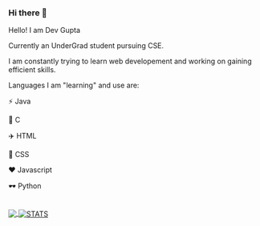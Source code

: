 ### Hi there 👋

<!--
**Krazy-coder4/Krazy-coder4** is a ✨ _special_ ✨ repository because its `README.md` (this file) appears on your GitHub profile.

Here are some ideas to get you started:

- 🔭 I’m currently working on ...
- 🌱 I’m currently learning ...
- 👯 I’m looking to collaborate on ...
- 🤔 I’m looking for help with ...
- 💬 Ask me about ...
- 📫 How to reach me: ...
- 😄 Pronouns: ...
- ⚡ Fun fact: ...
-->

Hello! I am Dev Gupta 

Currently an UnderGrad student pursuing CSE.

I am constantly trying to learn web developement and working on gaining efficient skills.

Languages I am "learning" and use are:

:zap: Java
  
:book: C

:airplane: HTML 
 
:guitar: CSS
  
:heart: Javascript

:dark_sunglasses: Python

<br>

<a href="https://github.com/Krazy-coder4">
  <img align="center" src="https://github-readme-stats.vercel.app/api/top-langs/?username=Krazy-coder4&theme=dracula&line_langs_below=1" />
</a>
<a href="https://github.com/Krazy-coder4">
 <img align="center" src="https://github-readme-stats.vercel.app/api?username=Krazy-coder4&show_icons=true&theme=dracula&line_height=27" alt="STATS"/>
</a>
